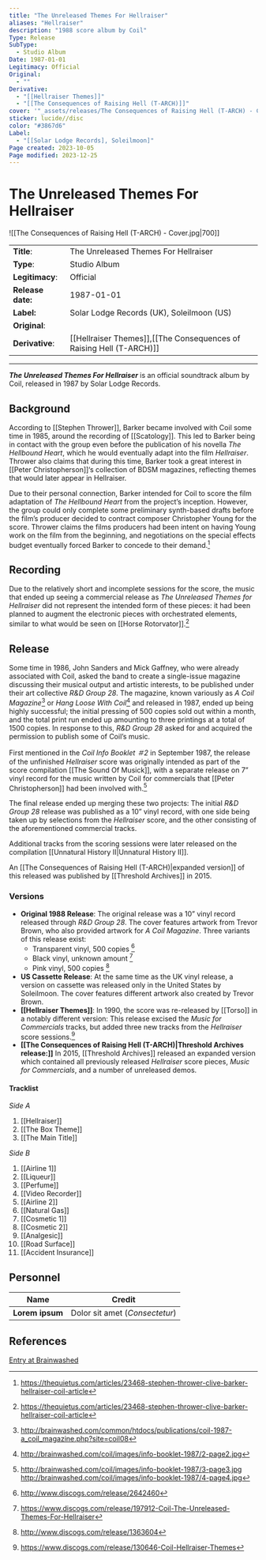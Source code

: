 ```yaml
---
title: "The Unreleased Themes For Hellraiser"
aliases: "Hellraiser"
description: "1988 score album by Coil"
Type: Release
SubType:
  - Studio Album
Date: 1987-01-01
Legitimacy: Official
Original:
  - ""
Derivative:
  - "[[Hellraiser Themes]]"
  - "[[The Consequences of Raising Hell (T-ARCH)]]"
cover: '"_assets/releases/The Consequences of Raising Hell (T-ARCH) - Cover.jpg"'
sticker: lucide//disc
color: "#3867d6"
Label:
  - "[[Solar Lodge Records], Soleilmoon]"
Page created: 2023-10-05
Page modified: 2023-12-25
---
```


# The Unreleased Themes For Hellraiser

![[The Consequences of Raising Hell (T-ARCH) - Cover.jpg|700]]

|  |  |
| --- | --- |
| __Title__: | The Unreleased Themes For Hellraiser |
| __Type__: | Studio Album |
| __Legitimacy__: | Official |
| __Release date:__ | 1987-01-01 |
| __Label:__ | Solar Lodge Records (UK), Soleilmoon (US) |
| __Original__: |  |
| __Derivative__: | [[Hellraiser Themes]],[[The Consequences of Raising Hell (T-ARCH)]] |

---

*__The Unreleased Themes For Hellraiser__* is an official soundtrack album by Coil, released in 1987 by Solar Lodge Records.

## Background

According to [[Stephen Thrower]], Barker became involved with Coil some time in 1985, around the recording of [[Scatology]]. This led to Barker being in contact with the group even before the publication of his novella *The Hellbound Heart*, which he would eventually adapt into the film *Hellraiser*. Thrower also claims that during this time, Barker took a great interest in [[Peter Christopherson]]‘s collection of BDSM magazines, reflecting themes that would later appear in Hellraiser.

Due to their personal connection, Barker intended for Coil to score the film adaptation of *The Hellbound Heart* from the project’s inception. However, the group could only complete some preliminary synth-based drafts before the film’s producer decided to contract composer Christopher Young for the score. Thrower claims the films producers had been intent on having Young work on the film from the beginning, and negotiations on the special effects budget eventually forced Barker to concede to their demand.[^1]

## Recording

Due to the relatively short and incomplete sessions for the score, the music that ended up seeing a commercial release as *The Unreleased Themes for Hellraiser* did not represent the intended form of these pieces: it had been planned to augment the electronic pieces with orchestrated elements, similar to what would be seen on [[Horse Rotorvator]].[^1]

## Release

Some time in 1986, John Sanders and Mick Gaffney, who were already associated with Coil, asked the band to create a single-issue magazine discussing their musical output and artistic interests, to be published under their art collective *R&D Group 28*. The magazine, known variously as *A Coil Magazine*[^2] or *Hang Loose With Coil*[^3] and released in 1987, ended up being highly successful; the initial pressing of 500 copies sold out within a month, and the total print run ended up amounting to three printings at a total of 1500 copies. In response to this, *R&D Group 28* asked for and acquired the permission to publish some of Coil’s music.

First mentioned in the *Coil Info Booklet ＃2* in September 1987, the release of the unfinished *Hellraiser* score was originally intended as part of the score compilation [[The Sound Of Musick]], with a separate release on 7” vinyl record for the music written by Coil for commercials that [[Peter Christopherson]] had been involved with.[^4]

The final release ended up merging these two projects: The initial *R&D Group 28* release was published as a 10” vinyl record, with one side being taken up by selections from the *Hellraiser* score, and the other consisting of the aforementioned commercial tracks.

Additional tracks from the scoring sessions were later released on the compilation [[Unnatural History Ⅱ|Unnatural History II]].

An [[The Consequences of Raising Hell (T-ARCH)|expanded version]] of this released was published by [[Threshold Archives]] in 2015.

### Versions

- __Original 1988 Release__: The original release was a 10” vinyl record released through *R&D Group 28*. The cover features artwork from Trevor Brown, who also provided artwork for *A Coil Magazine*. Three variants of this release exist:
	- Transparent vinyl, 500 copies [^5]
	- Black vinyl, unknown amount [^6]
	- Pink vinyl, 500 copies [^7]
- __US Cassette Release__: At the same time as the UK vinyl release, a version on cassette was released only in the United States by Soleilmoon. The cover features different artwork also created by Trevor Brown.
- __[[Hellraiser Themes]]__: In 1990, the score was re-released by [[Torso]] in a notably different version: This release excised the *Music for Commercials* tracks, but added three new tracks from the *Hellraiser* score sessions.[^8]
- __[[The Consequences of Raising Hell (T-ARCH)|Threshold Archives release:]]__  In 2015, [[Threshold Archives]] released an expanded version which contained all previously released *Hellraiser* score pieces, *Music for Commercials*, and a number of unreleased demos.

#### Tracklist

*Side A*

1. [[Hellraiser]]
2. [[The Box Theme]]
3. [[The Main Title]]

*Side B*

1. [[Airline 1]]
2. [[Liqueur]]
3. [[Perfume]]
4. [[Video Recorder]]
5. [[Airline 2]]
6. [[Natural Gas]]
7. [[Cosmetic 1]]
8. [[Cosmetic 2]]
9. [[Analgesic]]
10. [[Road Surface]]
11. [[Accident Insurance]]

## Personnel

| __Name__ |__Credit__ |
| --- | --- |
|__Lorem ipsum__|Dolor sit amet (*Consectetur*)|

## References

[Entry at Brainwashed](http://brainwashed.com/common/htdocs/discog/coil1.php?site=coil08)

[^1]: <https://thequietus.com/articles/23468-stephen-thrower-clive-barker-hellraiser-coil-article>
[^2]: <http://brainwashed.com/common/htdocs/publications/coil-1987-a_coil_magazine.php?site=coil08>
[^3]: <http://brainwashed.com/coil/images/info-booklet-1987/2-page2.jpg>
[^4]: <http://brainwashed.com/coil/images/info-booklet-1987/3-page3.jpg> <http://brainwashed.com/coil/images/info-booklet-1987/4-page4.jpg>
[^5]: <http://www.discogs.com/release/2642460>
[^6]: <https://www.discogs.com/release/197912-Coil-The-Unreleased-Themes-For-Hellraiser>
[^7]: <http://www.discogs.com/release/1363604>
[^8]: <https://www.discogs.com/release/130646-Coil-Hellraiser-Themes>
